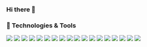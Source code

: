 ### Hi there 👋
### 🔧  Technologies & Tools
![](https://img.shields.io/badge/OS-Linux-informational?style=flat&logo=linux&logoColor=white&color=6aa6f8)
![](https://img.shields.io/badge/OS-Windows-informational?style=flat&logo=windows&logoColor=white&color=6aa6f8)
![](https://img.shields.io/badge/OS-OSX-informational?style=flat&logo=Apple&logoColor=white&color=6aa6f8)
![](https://img.shields.io/badge/Editor-Pycharm-informational?style=flat&logo=Pycharm&logoColor=white&color=6aa6f8)
![](https://img.shields.io/badge/Editor-Visual%20Studio-informational?style=flat&logo=Visual%20Studio&logoColor=white&color=6aa6f8)
![](https://img.shields.io/badge/Code-Python-informational?style=flat&logo=Python&logoColor=white&color=6aa6f8)
![](https://img.shields.io/badge/Code-C%20Sharp-informational?style=flat&logo=C%20Sharp&logoColor=white&color=6aa6f8)
![](https://img.shields.io/badge/Code-C++-informational?style=flat&logo=c++&logoColor=white&color=6aa6f8)
![](https://img.shields.io/badge/Code-Java-informational?style=flat&logo=Java&logoColor=white&color=6aa6f8)
![](https://img.shields.io/badge/Database-MSSQL-informational?style=flat&logo=Microsoft%20SQL%20Server&logoColor=white&color=6aa6f8)
![](https://img.shields.io/badge/Database-Oracle-informational?style=flat&logo=Oracle&logoColor=white&color=6aa6f8)
![](https://img.shields.io/badge/Database-MariaDB-informational?style=flat&logo=MariaDB&logoColor=white&color=6aa6f8)
![](https://img.shields.io/badge/Database-MYSQL-informational?style=flat&logo=MYSQL&logoColor=white&color=6aa6f8)
![](https://img.shields.io/badge/Shell-Bash-informational?style=flat&logo=Gnu%20Bash&logoColor=white&color=6aa6f8)
![](https://img.shields.io/badge/Shell-Zsh-informational?style=flat&logo=Zsh&logoColor=white&color=6aa6f8)
![](https://img.shields.io/badge/Tool-Docker-informational?style=flat&logo=Docker&logoColor=white&color=6aa6f8)
![](https://img.shields.io/badge/Tool-Sonarqube-informational?style=flat&logo=Sonarqube&logoColor=white&color=6aa6f8)
![](https://img.shields.io/badge/Tool-Sentry-informational?style=flat&logo=Sentry&logoColor=white&color=6aa6f8)
<!--
**IJW2020/IJW2020** is a ✨ _special_ ✨ repository because its `README.md` (this file) appears on your GitHub profile.
![](https://img.shields.io/badge/<WORD_ON_LEFT>-<WORD-informational?style=flat&logo=<LOGO_NAME>&logoColor=white&color=2bbc8a)
https://img.shields.io/static/v1?label=<LABEL>&message=<MESSAGE>&color=<COLOR>
Here are some ideas to get you started:

- 🔭 I’m currently working on ...
- 🌱 I’m currently learning ...
- 👯 I’m looking to collaborate on ...
- 🤔 I’m looking for help with ...
- 💬 Ask me about ...
- 📫 How to reach me: ...
- 😄 Pronouns: ...
- ⚡ Fun fact: ...
-->
